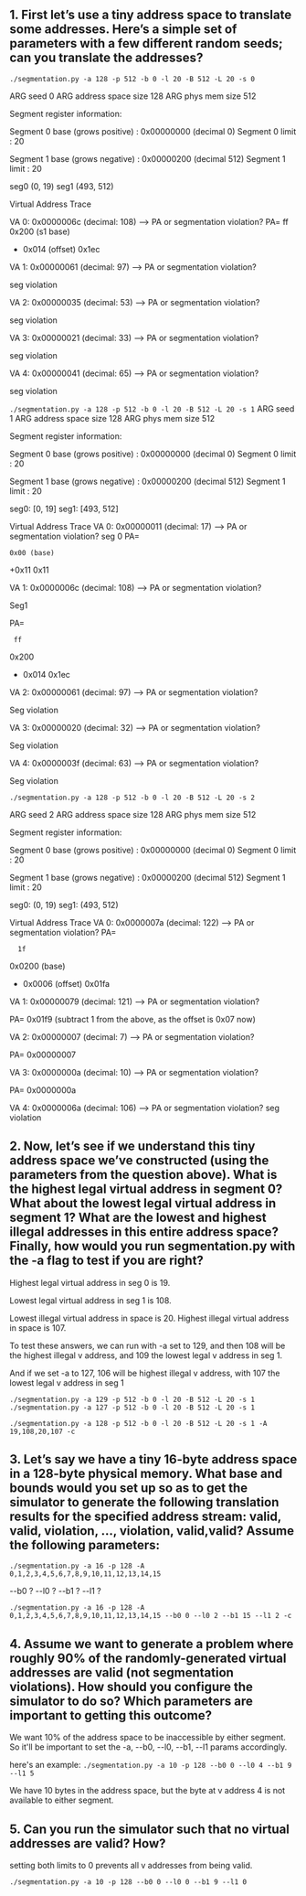 ## 1. First let’s use a tiny address space to translate some addresses. Here’s a simple set of parameters with a few different random seeds; can you translate the addresses?

`./segmentation.py -a 128 -p 512 -b 0 -l 20 -B 512 -L 20 -s 0`

ARG seed 0
ARG address space size 128
ARG phys mem size 512

Segment register information:

  Segment 0 base  (grows positive) : 0x00000000 (decimal 0)
  Segment 0 limit                  : 20

  Segment 1 base  (grows negative) : 0x00000200 (decimal 512)
  Segment 1 limit                  : 20

seg0 (0, 19)
seg1 (493, 512)

Virtual Address Trace

VA  0: 0x0000006c (decimal:  108) --> PA or segmentation violation?
PA=
     ff
   0x200 (s1 base)
 - 0x014 (offset)
   0x1ec

VA  1: 0x00000061 (decimal:   97) --> PA or segmentation violation?

seg violation

VA  2: 0x00000035 (decimal:   53) --> PA or segmentation violation?

seg violation

VA  3: 0x00000021 (decimal:   33) --> PA or segmentation violation?

seg violation

VA  4: 0x00000041 (decimal:   65) --> PA or segmentation violation?

seg violation


`./segmentation.py -a 128 -p 512 -b 0 -l 20 -B 512 -L 20 -s 1`
ARG seed 1
ARG address space size 128
ARG phys mem size 512

Segment register information:

  Segment 0 base  (grows positive) : 0x00000000 (decimal 0)
  Segment 0 limit                  : 20

  Segment 1 base  (grows negative) : 0x00000200 (decimal 512)
  Segment 1 limit                  : 20

seg0: [0, 19]
seg1: [493, 512]

Virtual Address Trace
VA  0: 0x00000011 (decimal:   17) --> PA or segmentation violation?
seg 0
PA=

    0x00 (base)
   +0x11
    0x11

VA  1: 0x0000006c (decimal:  108) --> PA or segmentation violation?

Seg1

PA=

     ff
   0x200
-  0x014
    0x1ec


VA  2: 0x00000061 (decimal:   97) --> PA or segmentation violation?

Seg violation

VA  3: 0x00000020 (decimal:   32) --> PA or segmentation violation?

Seg violation

VA  4: 0x0000003f (decimal:   63) --> PA or segmentation violation?

Seg violation



`./segmentation.py -a 128 -p 512 -b 0 -l 20 -B 512 -L 20 -s 2`

ARG seed 2
ARG address space size 128
ARG phys mem size 512

Segment register information:

  Segment 0 base  (grows positive) : 0x00000000 (decimal 0)
  Segment 0 limit                  : 20

  Segment 1 base  (grows negative) : 0x00000200 (decimal 512)
  Segment 1 limit                  : 20

seg0: (0, 19)
seg1: (493, 512)

Virtual Address Trace
VA  0: 0x0000007a (decimal:  122) --> PA or segmentation violation?
PA=

      1f
   0x0200 (base)
-  0x0006 (offset)
   0x01fa

VA  1: 0x00000079 (decimal:  121) --> PA or segmentation violation?

PA= 0x01f9
(subtract 1 from the above, as the offset is 0x07 now)

VA  2: 0x00000007 (decimal:    7) --> PA or segmentation violation?

PA=
0x00000007

VA  3: 0x0000000a (decimal:   10) --> PA or segmentation violation?

PA=
0x0000000a

VA  4: 0x0000006a (decimal:  106) --> PA or segmentation violation?
seg violation




## 2. Now, let’s see if we understand this tiny address space we’ve constructed (using the parameters from the question above). What is the highest legal virtual address in segment 0? What about the lowest legal virtual address in segment 1? What are the lowest and highest illegal addresses in this entire address space? Finally, how would you run segmentation.py with the -a flag to test if you are right?

Highest legal virtual address in seg 0 is 19.

Lowest legal virtual address in seg 1 is 108.

Lowest illegal virtual address in space is 20.
Highest illegal virtual address in space is 107.


To test these answers, we can run with -a set to 129, and then 108 will be the highest illegal v address, and 109 the lowest legal v address in seg 1.

And if we set -a to 127, 106 will be highest illegal v address, with 107 the lowest legal v address in seg 1



`./segmentation.py -a 129 -p 512 -b 0 -l 20 -B 512 -L 20 -s 1`
`./segmentation.py -a 127 -p 512 -b 0 -l 20 -B 512 -L 20 -s 1`

`./segmentation.py -a 128 -p 512 -b 0 -l 20 -B 512 -L 20 -s 1 -A 19,108,20,107 -c`


## 3. Let’s say we have a tiny 16-byte address space in a 128-byte physical memory.  What base and bounds would you set up so as to get the simulator to generate the following translation results for the specified address stream: valid, valid, violation, ..., violation, valid,valid? Assume the following parameters:

`./segmentation.py -a 16 -p 128 -A 0,1,2,3,4,5,6,7,8,9,10,11,12,13,14,15`

--b0 ?
--l0 ?
--b1 ?
--l1 ?

`./segmentation.py -a 16 -p 128 -A 0,1,2,3,4,5,6,7,8,9,10,11,12,13,14,15 --b0 0 --l0 2 --b1 15 --l1 2 -c`


## 4. Assume we want to generate a problem where roughly 90% of the randomly-generated virtual addresses are valid (not segmentation violations).  How should you configure the simulator to do so? Which parameters are important to getting this outcome?

We want 10% of the address space to be inaccessible by either segment. So it'll be important to set the -a, --b0, --l0, --b1, --l1 params accordingly.


here's an example:
`./segmentation.py -a 10 -p 128 --b0 0 --l0 4 --b1 9 --l1 5`

We have 10 bytes in the address space, but the byte at v address 4 is not available to either segment.


## 5. Can you run the simulator such that no virtual addresses are valid? How?

setting both limits to 0 prevents all v addresses from being valid.

`./segmentation.py -a 10 -p 128 --b0 0 --l0 0 --b1 9 --l1 0`

